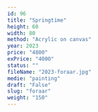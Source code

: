 ```yaml
---
id: 96
title: "Springtime"
height: 60
width: 80
method: "Acrylic on canvas"
year: 2023
price: "4800"
exPrice: "4000"
status: ""
fileName: "2023-foraar.jpg"
medie: "painting"
draft: "False"
slug: "foraar"
weight: "150"
---
```

